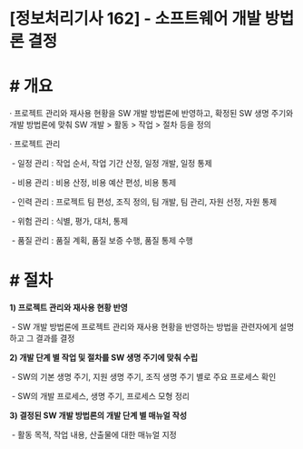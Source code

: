 

# [정보처리기사 162] - 소프트웨어 개발 방법론 결정



# **# 개요**

· 프로젝트 관리와 재사용 현황을 SW 개발 방법론에 반영하고, 확정된 SW 생명 주기와 개발 방법론에 맞춰 SW 개발 > 활동 > 작업 > 절차 등을 정의

· 프로젝트 관리

​    \- 일정 관리  : 작업 순서, 작업 기간 산정, 일정 개발, 일정 통제

​    \- 비용 관리 : 비용 산정, 비용 예산 편성, 비용 통제

​    \- 인력 관리 : 프로젝트 팀 편성, 조직 정의, 팀 개발, 팀 관리, 자원 선정, 자원 통제

​    \- 위험 관리 : 식별, 평가, 대처, 통제

​    \- 품질 관리 : 품질 계획, 품질 보증 수행, 품질 통제 수행



# **# 절차**

**1) 프로젝트 관리와 재사용 현황 반영**

​    \- SW 개발 방법론에 프로젝트 관리와 재사용 현황을 반영하는 방법을 관련자에게 설명하고 그 결과를 결정



**2) 개발 단계 별 작업 및 절차를 SW 생명 주기에 맞춰 수립**

​    \- SW의 기본 생명 주기, 지원 생명 주기, 조직 생명 주기 별로 주요 프로세스 확인

​    \- SW의 개발 프로세스, 생명 주기, 프로세스 모형 정리



**3) 결정된 SW 개발 방법론의 개발 단계 별 매뉴얼 작성**

​    \- 활동 목적, 작업 내용, 산출물에 대한 매뉴얼 지정